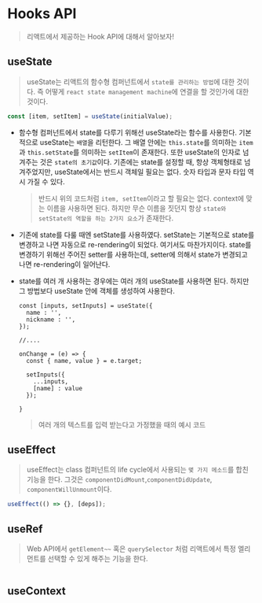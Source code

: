 # Hooks API

> 리액트에서 제공하는 Hook API에 대해서 알아보자!

## useState

> useState는 리액트의 함수형 컴퍼넌트에서 `state를 관리하는 방법`에 대한 것이다. 즉 어떻게 `react state management machine`에 연결을 할 것인가에 대한 것이다.

```javascript
const [item, setItem] = useState(initialValue);
```

- 함수형 컴퍼넌트에서 state를 다루기 위해선 useState라는 함수를 사용한다. 기본적으로 useState는 `배열`을 리턴한다. 그 배열 안에는 `this.state`를 의미하는 `item`과 `this.setState`를 의미하는 `setItem`이 존재한다. 또한 useState의 인자로 넘겨주는 것은 `state의 초기값`이다. 기존에는 state를 설정할 때, 항상 객체형태로 넘겨주었지만, useState에서는 반드시 객체일 필요는 없다. 숫자 타입과 문자 타입 역시 가질 수 있다.

  > 반드시 위의 코드처럼 `item, setItem`이라고 할 필요는 없다. context에 맞는 이름을 사용하면 된다. 하지만 무슨 이름을 짓던지 항상 `state와 setState의 역할을 하는 2가지 요소`가 존재한다.

- 기존에 state를 다룰 때엔 setState를 사용하였다. setState는 기본적으로 state를 변경하고 나면 자동으로 re-rendering이 되었다. 여기서도 마찬가지이다. state를 변경하기 위해선 주어진 setter를 사용하는데, setter에 의해서 state가 변경되고 나면 re-rendering이 일어난다.

- state를 여러 개 사용하는 경우에는 여러 개의 useState를 사용하면 된다. 하지만 그 방법보다 useState 안에 객체를 생성하여 사용한다.

  ```JS
  const [inputs, setInputs] = useState({
    name : '',
    nickname : '',
  });

  //....

  onChange = (e) => {
    const { name, value } = e.target;

    setInputs({
      ...inputs,
      [name] : value
    });

  }
  ```

  > 여러 개의 텍스트를 입력 받는다고 가정했을 때의 예시 코드

## useEffect

> useEffect는 class 컴퍼넌트의 life cycle에서 사용되는 `몇 가지 메소드`를 합친 기능을 한다. 그것은 `componentDidMount`,`componentDidUpdate`, `componentWillUnmount`이다.

```javascript
useEffect(() => {}, [deps]);
```

## useRef

> Web API에서 `getElement~~` 혹은 `querySelector` 처럼 리액트에서 특정 엘리먼트를 선택할 수 있게 해주는 기능을 한다.

```javascript

```

## useContext
